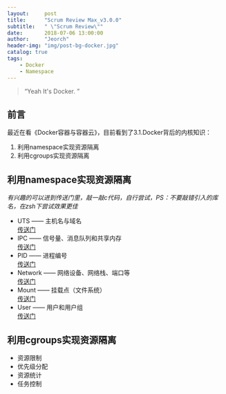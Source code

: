 ```yaml
---
layout:     post
title:      "Scrum Review Max_v3.0.0"
subtitle:   " \"Scrum Review\""
date:       2018-07-06 13:00:00
author:     "Jeorch"
header-img: "img/post-bg-docker.jpg"
catalog: true
tags:
    - Docker
    - Namespace
---
```


> “Yeah It's Docker. ”


## 前言

最近在看《Docker容器与容器云》，目前看到了3.1.Docker背后的内核知识：
  1. 利用namespace实现资源隔离
  2. 利用cgroups实现资源隔离

## 利用namespace实现资源隔离
*有兴趣的可以进到传送门里，敲一敲c代码，自行尝试，PS：不要敲错引入的库名，在zsh下尝试效果更佳*
  - UTS —— 主机名与域名 <br/>[传送门](http://dockone.io/article/76)
  - IPC —— 信号量、消息队列和共享内存  <br/>[传送门](http://dockone.io/article/79)
  - PID —— 进程编号 <br/>[传送门](http://dockone.io/article/81)
  - Network —— 网络设备、网络栈、端口等 <br/>[传送门](http://dockone.io/article/83)
  - Mount —— 挂载点（文件系统）  <br/>[传送门](http://dockone.io/article/82)
  - User —— 用户和用户组  <br/>[传送门](https://yq.aliyun.com/articles/30349)

## 利用cgroups实现资源隔离

- 资源限制
- 优先级分配
- 资源统计
- 任务控制
